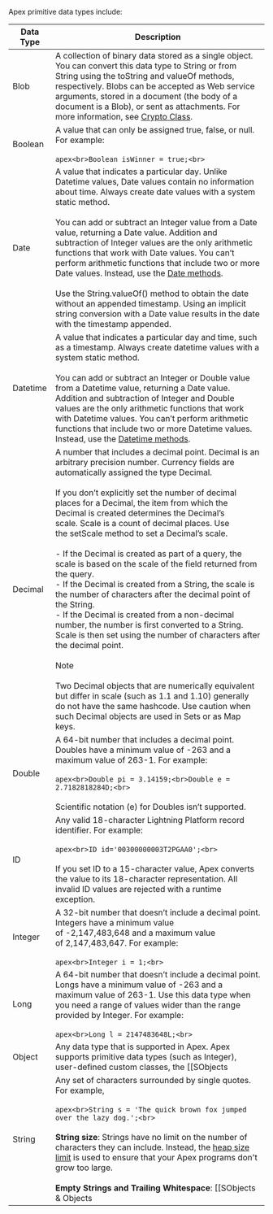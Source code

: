Apex primitive data types include:

|Data Type|Description|
|---|---|
|Blob|A collection of binary data stored as a single object. You can convert this data type to String or from String using the toString and valueOf methods, respectively. Blobs can be accepted as Web service arguments, stored in a document (the body of a document is a Blob), or sent as attachments. For more information, see [Crypto Class](https://developer.salesforce.com/docs/atlas.en-us.244.0.apexref.meta/apexref/apex_classes_restful_crypto.htm).|
|Boolean|A value that can only be assigned true, false, or null. For example:<br><br>```apex<br>Boolean isWinner = true;<br>```|
|Date|A value that indicates a particular day. Unlike Datetime values, Date values contain no information about time. Always create date values with a system static method.<br><br>You can add or subtract an Integer value from a Date value, returning a Date value. Addition and subtraction of Integer values are the only arithmetic functions that work with Date values. You can’t perform arithmetic functions that include two or more Date values. Instead, use the [Date methods](https://developer.salesforce.com/docs/atlas.en-us.244.0.apexref.meta/apexref/apex_methods_system_date.htm).<br><br>Use the String.valueOf() method to obtain the date without an appended timestamp. Using an implicit string conversion with a Date value results in the date with the timestamp appended.|
|Datetime|A value that indicates a particular day and time, such as a timestamp. Always create datetime values with a system static method.<br><br>You can add or subtract an Integer or Double value from a Datetime value, returning a Date value. Addition and subtraction of Integer and Double values are the only arithmetic functions that work with Datetime values. You can’t perform arithmetic functions that include two or more Datetime values. Instead, use the [Datetime methods](https://developer.salesforce.com/docs/atlas.en-us.244.0.apexref.meta/apexref/apex_methods_system_datetime.htm).|
|Decimal|A number that includes a decimal point. Decimal is an arbitrary precision number. Currency fields are automatically assigned the type Decimal.<br><br>If you don’t explicitly set the number of decimal places for a Decimal, the item from which the Decimal is created determines the Decimal’s scale. Scale is a count of decimal places. Use the setScale method to set a Decimal’s scale.<br><br>- If the Decimal is created as part of a query, the scale is based on the scale of the field returned from the query.<br>- If the Decimal is created from a String, the scale is the number of characters after the decimal point of the String.<br>- If the Decimal is created from a non-decimal number, the number is first converted to a String. Scale is then set using the number of characters after the decimal point.<br><br>Note<br><br>Two Decimal objects that are numerically equivalent but differ in scale (such as 1.1 and 1.10) generally do not have the same hashcode. Use caution when such Decimal objects are used in Sets or as Map keys.|
|Double|A 64-bit number that includes a decimal point. Doubles have a minimum value of -263 and a maximum value of 263-1. For example:<br><br>```apex<br>Double pi = 3.14159;<br>Double e = 2.7182818284D;<br>```<br><br>Scientific notation (e) for Doubles isn’t supported.|
|ID|Any valid 18-character Lightning Platform record identifier. For example:<br><br>```apex<br>ID id='00300000003T2PGAA0';<br>```<br><br>If you set ID to a 15-character value, Apex converts the value to its 18-character representation. All invalid ID values are rejected with a runtime exception.|
|Integer|A 32-bit number that doesn’t include a decimal point. Integers have a minimum value of -2,147,483,648 and a maximum value of 2,147,483,647. For example:<br><br>```apex<br>Integer i = 1;<br>```|
|Long|A 64-bit number that doesn’t include a decimal point. Longs have a minimum value of -263 and a maximum value of 263-1. Use this data type when you need a range of values wider than the range provided by Integer. For example:<br><br>```apex<br>Long l = 2147483648L;<br>```|
|Object|Any data type that is supported in Apex. Apex supports primitive data types (such as Integer), user-defined custom classes, the [[SObjects|sObject]] generic type, or an [[SObjects|sObject]] specific type (such as Account). All Apex data types inherit from Object.<br><br>You can cast an object that represents a more specific data type to its underlying data type. For example:<br><br>```apex<br>Object obj = 10;<br>// Cast the object to an integer.<br>Integer i = (Integer)obj;<br>System.assertEquals(10, i);<br>```<br><br>The next example shows how to cast an object to a user-defined type—a custom Apex class named MyApexClass that is predefined in your organization.<br><br>```apex<br>Object obj = new MyApexClass();<br>// Cast the object to the MyApexClass custom type.<br>MyApexClass mc = (MyApexClass)obj;<br>// Access a method on the user-defined class.<br>mc.someClassMethod();<br>```|
|String|Any set of characters surrounded by single quotes. For example,<br><br>```apex<br>String s = 'The quick brown fox jumped over the lazy dog.';<br>```<br><br>**String size**: Strings have no limit on the number of characters they can include. Instead, the [heap size limit](https://developer.salesforce.com/docs/atlas.en-us.apexcode.meta/apexcode/apex_gov_limits.htm "Because Apex runs in a multitenant environment, the Apex runtime engine strictly enforces limits so that runaway Apex code or processes don’t monopolize shared resources. If some Apex code exceeds a limit, the associated governor issues a runtime exception that can’t be handled.") is used to ensure that your Apex programs don't grow too large.<br><br>**Empty Strings and Trailing Whitespace**: [[SObjects & Objects|sObject]] String field values follow the same rules as in SOAP API: they can never be empty (only null), and they can never include leading and trailing whitespace. These conventions are necessary for database storage.<br><br>Conversely, Strings in Apex can be null or empty and can include leading and trailing whitespace, which can be used to construct a message.<br><br>The Solution [[SObjects & Objects|sObject]] field SolutionNote operates as a special type of String. If you have HTML Solutions enabled, any HTML tags used in this field are verified before the object is created or updated. If invalid HTML is entered, an error is thrown. Any JavaScript used in this field is removed before the object is created or updated. In the following example, when the Solution displays on a detail page, the SolutionNote field has H1 HTML formatting applied to it:<br><br>```apex<br>trigger t on Solution (before insert) { <br>            Trigger.new[0].SolutionNote ='<h1>hello</h1>'; <br>}<br>```<br><br>In the following example, when the Solution displays on a detail page, the SolutionNote field only contains HelloGoodbye:<br><br>```apex<br>trigger t2 on Solution (before insert) {<br>            Trigger.new[0].SolutionNote =<br>                         '<javascript>Hello</javascript>Goodbye';<br>}<br>```<br><br>For more information, see “HTML Solutions Overview” in Salesforce Help.<br><br>**EscapeSequences**: All Strings in Apex use the same escape sequences as SOQL strings: \b (backspace), \t (tab), \n (line feed), \f (form feed), \r (carriage return), \" (double quote), \' (single quote), and \\ (backslash).<br><br>**Comparison Operators**: Unlike Java, Apex Strings support using the comparison operators ==, !=, <, <=, >, and >=. Because Apex uses SOQL comparison semantics, results for Strings are collated according to the context user’s locale and aren’t case-sensitive. For more information, see [Expression Operators](https://developer.salesforce.com/docs/atlas.en-us.244.0.apexcode.meta/apexcode/langCon_apex_expressions_operators_understanding.htm).<br><br>**String Methods**: As in Java, Strings can be manipulated with several standard methods. For more information, see [String Class](https://developer.salesforce.com/docs/atlas.en-us.244.0.apexref.meta/apexref/apex_methods_system_string.htm).<br><br>Apex classes and triggers saved (compiled) using API version 15.0 and higher produce a runtime error if you assign a String value that is too long for the field.|
